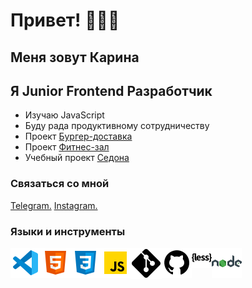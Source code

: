 # Привет! 👩🏼‍💻

## Меня зовут Карина

## Я Junior Frontend Разработчик

-   Изучаю JavaScript
-   Буду рада продуктивному сотрудничеству
-   Проект [Бургер-доставка]
-   Проект [Фитнес-зал]
-   Учебный проект [Седона]

### Связаться со мной

[Telegram.]
[Instagram.]
<br/>

### Языки и инструменты

<img align="left" alt="vs.code" widch="26px" src="./images/vs.code.png">
<img align="left" alt="html-5" widch="26px" src="./images/html-5.png">
<img align="left" alt="css-33" widch="26px" src="./images/css-3.png">
<img align="left" alt="javascript" widch="26px" src="./images/javascript.png">
<img align="left" alt="git" widch="26px" src="./images/git.png">
<img align="left" alt="github" widch="26px" src="./images/github.png">
<img align="left" alt="less" widch="26px" src="./images/less.png">
<img align="left" alt="nodejs" widch="26px" src="./images/nodejs.png">

<br/>

[бургер-доставка]: https://github.com/karinareiswich/Burger
[фитнес-зал]: https://karinareiswich.github.io/gym/index.html
[седона]: https://github.com/karinareiswich/Sedona
[telegram.]: https://t.me/karina_rei
[instagram.]: https://instagram.com/reiswich_?igshid=YmMyMTA2M2Y=
